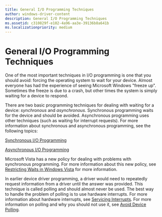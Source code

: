 ```yaml
---
title: General I/O Programming Techniques
author: windows-driver-content
description: General I/O Programming Techniques
ms.assetid: c310829f-e102-4a96-aa3e-39136b8a641b
ms.localizationpriority: medium
---
```


# General I/O Programming Techniques


One of the most important techniques in I/O programming is one that you should avoid: forcing the operating system to wait for your device. Almost everyone has had the experience of seeing Microsoft Windows "freeze up". Sometimes the freeze is due to a crash, but other times the system is simply waiting for a device to respond.

There are two basic programming techniques for dealing with waiting for a device: *synchronous* and *asynchronous*. Synchronous programming waits for the device and should be avoided. Asynchronous programming uses other techniques (such as waiting for interrupt requests). For more information about synchronous and asynchronous programming, see the following topics:

[Synchronous I/O Programming](synchronous-i-o-programming.md)

[Asynchronous I/O Programming](asynchronous-i-o-programming.md)

Microsoft Vista has a new policy for dealing with problems with synchronous programming. For more information about this new policy, see [Restricting Waits in Windows Vista](restricting-waits-in-vista.md) for more information.

In earlier device driver programming, a driver would need to repeatedly request information from a driver until the answer was provided. This technique is called polling and should almost never be used. The best way to handle the problem of polling is to use hardware interrupts. For more information about hardware interrupts, see [Servicing Interrupts](servicing-interrupts.md). For more information on polling and why you should not use it, see [Avoid Device Polling](avoid-polling-devices.md).

 

 




